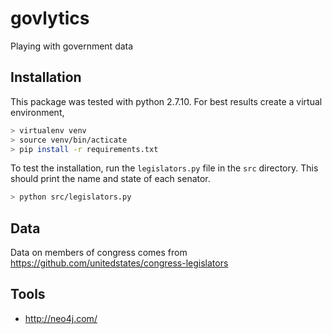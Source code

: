 # govlytics
Playing with government data

## Installation

This package was tested with python 2.7.10. 
For best results create a virtual environment, 

```bash
> virtualenv venv
> source venv/bin/acticate
> pip install -r requirements.txt
```

To test the installation, run the `legislators.py` file in the `src` directory. 
This should print the name and state of each senator. 

```bash
> python src/legislators.py
```

## Data 

Data on members of congress comes from https://github.com/unitedstates/congress-legislators


## Tools 

  - http://neo4j.com/
